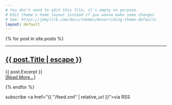 ```yaml
---
# You don't need to edit this file, it's empty on purpose.
# Edit theme's home layout instead if you wanna make some changes
# See: https://jekyllrb.com/docs/themes/#overriding-theme-defaults
layout: default
---
```

<div class="home">
    {% for post in site.posts %}
      <hr/>
      <p>
        <h2>
          <a class="post-link" href="{{ post.url | relative_url }}">{{ post.Title | escape }}</a>
        </h2>
          {{ post.Excerpt }}
        <br />
        <a class="post-link" href="{{ post.url | relative_url }}">[Read More...]</a>
      </p>
    {% endfor %}



  subscribe <a href="{{ "/feed.xml" | relative_url }}">via RSS</a>




</div>